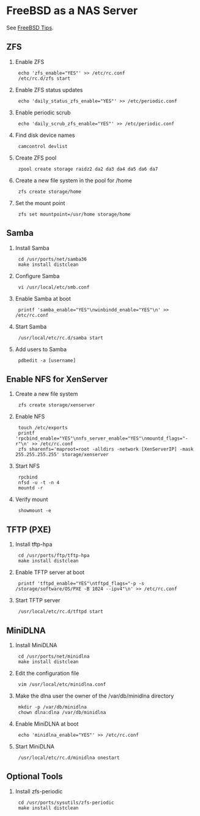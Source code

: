 # FreeBSD as a NAS Server

See [FreeBSD Tips](freebsd/tips).
## ZFS

1. Enable ZFS

		echo 'zfs_enable="YES"' >> /etc/rc.conf
		/etc/rc.d/zfs start

1. Enable ZFS status updates

		echo 'daily_status_zfs_enable="YES"' >> /etc/periodic.conf

2. Enable periodic scrub

		echo 'daily_scrub_zfs_enable="YES"' >> /etc/periodic.conf

3. Find disk device names

		camcontrol devlist

4. Create ZFS pool

		zpool create storage raidz2 da2 da3 da4 da5 da6 da7

5. Create a new file system in the pool for /home

		zfs create storage/home

6. Set the mount point

		zfs set mountpoint=/usr/home storage/home

## Samba

1. Install Samba

		cd /usr/ports/net/samba36
		make install distclean

1. Configure Samba

		vi /usr/local/etc/smb.conf

2. Enable Samba at boot

		printf 'samba_enable="YES"\nwinbindd_enable="YES"\n' >> /etc/rc.conf

3. Start Samba

		/usr/local/etc/rc.d/samba start

4. Add users to Samba

		pdbedit -a [username]


## Enable NFS for XenServer

1. Create a new file system

		zfs create storage/xenserver

2. Enable NFS

		touch /etc/exports
		printf 'rpcbind_enable="YES"\nnfs_server_enable="YES"\nmountd_flags="-r"\n' >> /etc/rc.conf
		zfs sharenfs='maproot=root -alldirs -network [XenServerIP] -mask 255.255.255.255' storage/xenserver

1. Start NFS

		rpcbind
		nfsd -u -t -n 4
		mountd -r

1. Verify mount

		showmount -e


## TFTP (PXE)

1. Install tftp-hpa

		cd /usr/ports/ftp/tftp-hpa
		make install distclean

1. Enable TFTP server at boot

		printf 'tftpd_enable="YES"\ntftpd_flags="-p -s /storage/software/OS/PXE -B 1024 --ipv4"\n' >> /etc/rc.conf

2. Start TFTP server

		/usr/local/etc/rc.d/tftpd start


## MiniDLNA

1. Install MiniDLNA

		cd /usr/ports/net/minidlna
		make install distclean

1. Edit the configuration file

		vim /usr/local/etc/minidlna.conf

2. Make the dlna user the owner of the /var/db/minidlna directory

		mkdir -p /var/db/minidlna
		chown dlna:dlna /var/db/minidlna

1. Enable MiniDLNA at boot

		echo 'minidlna_enable="YES"' >> /etc/rc.conf

2. Start MiniDLNA

		/usr/local/etc/rc.d/minidlna onestart


## Optional Tools

1. Install zfs-periodic

		cd /usr/ports/sysutils/zfs-periodic
		make install distclean

